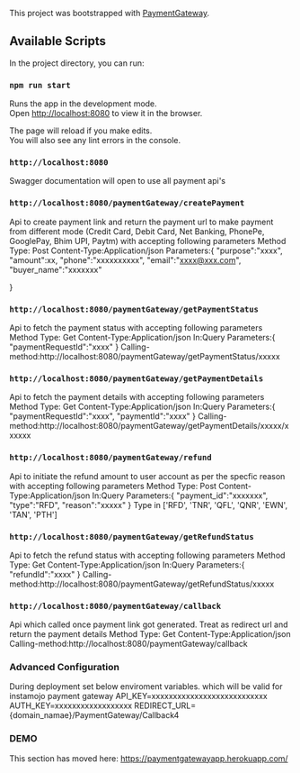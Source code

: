 This project was bootstrapped with [PaymentGateway](https://paymentgatewayapp.herokuapp.com/).

## Available Scripts

In the project directory, you can run:

### `npm run start`

Runs the app in the development mode.<br>
Open [http://localhost:8080](http://localhost:8080) to view it in the browser.

The page will reload if you make edits.<br>
You will also see any lint errors in the console.

### `http://localhost:8080`

Swagger documentation will open to use all payment api's

### `http://localhost:8080/paymentGateway/createPayment`

Api to create payment link and return the payment url to make payment from different mode (Credit Card, Debit Card, Net Banking, PhonePe, GooglePay, Bhim UPI, Paytm) with accepting following parameters
Method Type: Post
Content-Type:Application/json
Parameters:{
	"purpose":"xxxx",
	"amount":xx,
	"phone":"xxxxxxxxxx",
	"email":"xxxx@xxx.com",
	"buyer_name":"xxxxxxx"
	
}


### `http://localhost:8080/paymentGateway/getPaymentStatus`

Api to fetch the payment status with accepting following parameters
Method Type: Get
Content-Type:Application/json
In:Query
Parameters:{
	"paymentRequestId":"xxxx"
}
Calling-method:http://localhost:8080/paymentGateway/getPaymentStatus/xxxxx


### `http://localhost:8080/paymentGateway/getPaymentDetails`

Api to fetch the payment details with accepting following parameters
Method Type: Get
Content-Type:Application/json
In:Query
Parameters:{
	"paymentRequestId":"xxxx",
    "paymentId":"xxxx"
}
Calling-method:http://localhost:8080/paymentGateway/getPaymentDetails/xxxxx/xxxxxx

### `http://localhost:8080/paymentGateway/refund`

Api to initiate the refund amount to user account as per the specfic reason with accepting following parameters
Method Type: Post
Content-Type:Application/json
In:Query
Parameters:{
	"payment_id":"xxxxxxx",
	"type":"RFD",
	"reason":"xxxxx"
}
Type in ['RFD', 'TNR', 'QFL', 'QNR', 'EWN', 'TAN', 'PTH']

### `http://localhost:8080/paymentGateway/getRefundStatus`

Api to fetch the refund status with accepting following parameters
Method Type: Get
Content-Type:Application/json
In:Query
Parameters:{
	"refundId":"xxxx"
}
Calling-method:http://localhost:8080/paymentGateway/getRefundStatus/xxxxx

### `http://localhost:8080/paymentGateway/callback`

Api which called once payment link got generated. Treat as redirect url and return the payment details
Method Type: Get
Content-Type:Application/json
Calling-method:http://localhost:8080/paymentGateway/callback

### Advanced Configuration
During deployment set below enviroment variables. which will be valid for instamojo payment gateway
API_KEY=xxxxxxxxxxxxxxxxxxxxxxxxxxx
AUTH_KEY=xxxxxxxxxxxxxxxxxx
REDIRECT_URL={domain_namae}/PaymentGateway/Callback4

### DEMO

This section has moved here: https://paymentgatewayapp.herokuapp.com/

